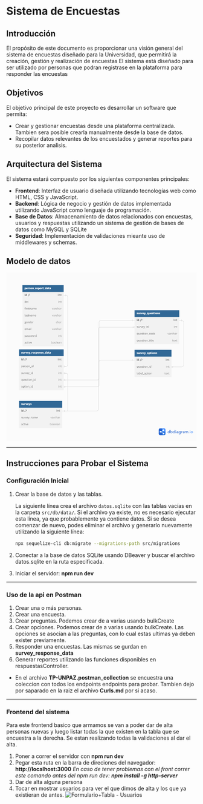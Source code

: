 # Sistema de Encuestas

## Introducción

El propósito de este documento es proporcionar una visión general del sistema de encuestas diseñado para la Universidad, que permitirá la creación, gestión y realización de encuestas El sistema está diseñado para ser utilizado por personas que podran registrase en la plataforma para responder las encuestas

## Objetivos

El objetivo principal de este proyecto es desarrollar un software que permita:

- Crear y gestionar encuestas desde una plataforma centralizada. Tambien sera posible crearla manualmente desde la base de datos.
- Recopilar datos relevantes de los encuestados y generar reportes  para su posterior analisis.

## Arquitectura del Sistema

El sistema estará compuesto por los siguientes componentes principales:

- **Frontend**: Interfaz de usuario diseñada utilizando tecnologías web como HTML, CSS y JavaScript.
- **Backend**: Lógica de negocio y gestión de datos implementada utilizando JavaScript como lenguaje de programación.
- **Base de Datos**: Almacenamiento de datos relacionados con encuestas, usuarios y respuestas utilizando un sistema de gestión de bases de datos como MySQL y SQLite
- **Seguridad**: Implementación de validaciones mieante uso de middlewares y schemas.

## Modelo de datos

![Diagrama ER](images/diagrama%20ER.png)

--------

## Instrucciones para Probar el Sistema

### Configuración Inicial

1. Crear la base de datos y las tablas.

   La siguiente línea crea el archivo `datos.sqlite` con las tablas vacías en la carpeta `src/db/data/`. Si el archivo ya existe, no es necesario ejecutar esta línea, ya que probablemente ya contiene datos. Si se desea comenzar de nuevo, podes eliminar el archivo y generarlo nuevamente utilizando la siguiente línea:

   ```bash
   npx sequelize-cli db:migrate --migrations-path src/migrations
   
2. Conectar a la base de datos SQLite usando DBeaver y buscar el archivo datos.sqlite en la ruta especificada.

3. Iniciar el servidor: **npm run dev**
   
--------

### Uso de la api en Postman

1. Crear una o más personas.
2. Crear una encuesta.
3. Crear preguntas. Podemos crear de a varias usando bulkCreate
4. Crear opciones. Podemos crear de a varias usando bulkCreate. Las opciones se asocian a las preguntas, con lo cual estas ultimas ya deben exister previamente.
5. Responder una encuestas. Las mismas se gurdan en **survey_response_data**
6. Generar reportes utilizando las funciones disponibles en respuestasController.

* En el archivo **TP-UNPAZ.postman_collection** se encuestra una coleccion con todos los endpoints endpoints para probar. Tambien dejo por saparado en la raiz el archivo **Curls.md** por si acaso.

--------

### Frontend del sistema

Para este frontend basico que armamos se van a poder dar de alta personas nuevas y luego listar todas la que existen en la tabla que se encuestra a la derecha. Se estan realizando todas la validaciones al dar el alta.

1. Poner a correr el servidor con **npm run dev** 
2. Pegar esta ruta en la barra de direciones del navegador: **http://localhost:3000**
*En caso de tener problemas con el front correr este comando antes del npm run dev: **npm install -g http-server***
3. Dar de alta alguna persona
4. Tocar en mostrar usuarios para ver el que dimos de alta y los que ya existieran de antes.
![Formulario+Tabla - Usuarios](/images/Formulario+Tabla%20-%20Usuarios.png)
